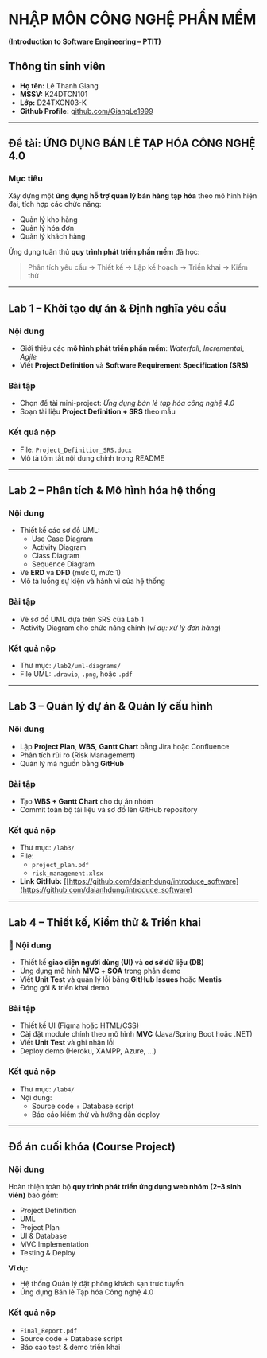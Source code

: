 # NHẬP MÔN CÔNG NGHỆ PHẦN MỀM  
**(Introduction to Software Engineering – PTIT)**

## Thông tin sinh viên
- **Họ tên:** Lê Thanh Giang  
- **MSSV:** K24DTCN101  
- **Lớp:** D24TXCN03-K  
- **Github Profile:** [github.com/GiangLe1999](https://github.com/GiangLe1999)

---

## Đề tài: ỨNG DỤNG BÁN LẺ TẠP HÓA CÔNG NGHỆ 4.0

### Mục tiêu
Xây dựng một **ứng dụng hỗ trợ quản lý bán hàng tạp hóa** theo mô hình hiện đại, tích hợp các chức năng:
- Quản lý kho hàng  
- Quản lý hóa đơn  
- Quản lý khách hàng  

Ứng dụng tuân thủ **quy trình phát triển phần mềm** đã học:
> Phân tích yêu cầu → Thiết kế → Lập kế hoạch → Triển khai → Kiểm thử

---

## Lab 1 – Khởi tạo dự án & Định nghĩa yêu cầu

### Nội dung
- Giới thiệu các **mô hình phát triển phần mềm**: *Waterfall*, *Incremental*, *Agile*  
- Viết **Project Definition** và **Software Requirement Specification (SRS)**

### Bài tập
- Chọn đề tài mini-project: *Ứng dụng bán lẻ tạp hóa công nghệ 4.0*  
- Soạn tài liệu **Project Definition + SRS** theo mẫu

### Kết quả nộp
- File: `Project_Definition_SRS.docx`  
- Mô tả tóm tắt nội dung chính trong README

---

## Lab 2 – Phân tích & Mô hình hóa hệ thống

### Nội dung
- Thiết kế các sơ đồ UML:  
  - Use Case Diagram  
  - Activity Diagram  
  - Class Diagram  
  - Sequence Diagram  
- Vẽ **ERD** và **DFD** (mức 0, mức 1)  
- Mô tả luồng sự kiện và hành vi của hệ thống

### Bài tập
- Vẽ sơ đồ UML dựa trên SRS của Lab 1  
- Activity Diagram cho chức năng chính (*ví dụ: xử lý đơn hàng*)

### Kết quả nộp
- Thư mục: `/lab2/uml-diagrams/`  
- File UML: `.drawio`, `.png`, hoặc `.pdf`

---

## Lab 3 – Quản lý dự án & Quản lý cấu hình

### Nội dung
- Lập **Project Plan**, **WBS**, **Gantt Chart** bằng Jira hoặc Confluence  
- Phân tích rủi ro (Risk Management)  
- Quản lý mã nguồn bằng **GitHub**

### Bài tập
- Tạo **WBS + Gantt Chart** cho dự án nhóm  
- Commit toàn bộ tài liệu và sơ đồ lên GitHub repository

### Kết quả nộp
- Thư mục: `/lab3/`  
- File:  
  - `project_plan.pdf`  
  - `risk_management.xlsx`  
- **Link GitHub:** [[https://github.com/daianhdung/introduce_software](https://github.com/daianhdung/introduce_software)

---

## Lab 4 – Thiết kế, Kiểm thử & Triển khai

### 🔹 Nội dung
- Thiết kế **giao diện người dùng (UI)** và **cơ sở dữ liệu (DB)**  
- Ứng dụng mô hình **MVC** + **SOA** trong phần demo  
- Viết **Unit Test** và quản lý lỗi bằng **GitHub Issues** hoặc **Mentis**  
- Đóng gói & triển khai demo

### Bài tập
- Thiết kế UI (Figma hoặc HTML/CSS)  
- Cài đặt module chính theo mô hình **MVC** (Java/Spring Boot hoặc .NET)  
- Viết **Unit Test** và ghi nhận lỗi  
- Deploy demo (Heroku, XAMPP, Azure, ...)

### Kết quả nộp
- Thư mục: `/lab4/`  
- Nội dung:  
  - Source code + Database script  
  - Báo cáo kiểm thử và hướng dẫn deploy

---

## Đồ án cuối khóa (Course Project)

### Nội dung
Hoàn thiện toàn bộ **quy trình phát triển ứng dụng web nhóm (2–3 sinh viên)** bao gồm:
- Project Definition  
- UML  
- Project Plan  
- UI & Database  
- MVC Implementation  
- Testing & Deploy

**Ví dụ:**  
- Hệ thống Quản lý đặt phòng khách sạn trực tuyến  
- Ứng dụng Bán lẻ Tạp hóa Công nghệ 4.0

### Kết quả nộp
- `Final_Report.pdf`  
- Source code + Database script  
- Báo cáo test & demo triển khai
